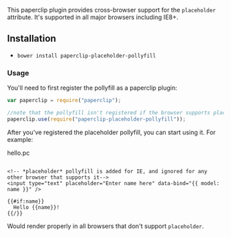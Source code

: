 This paperclip plugin provides cross-browser support for the `placeholder` attribute. It's supported in all major browsers including IE8+.

## Installation

- `bower install paperclip-placeholder-pollyfill`

### Usage

You'll need to first register the pollyfill as a paperclip plugin:

```javascript
var paperclip = require("paperclip");

//note that the pollyfill isn't registered if the browser supports placeholder.
paperclip.use(require("paperclip-placeholder-pollyfill"));
```


After you've registered the placeholder pollyfill, you can start using it. For example:

hello.pc

```

<!-- *placeholder* pollyfill is added for IE, and ignored for any other browser that supports it-->
<input type="text" placeholder="Enter name here" data-bind="{{ model: name }}" /> 

{{#if:name}}
  Hello {{name}}!
{{/}}
```

Would render properly in all browsers that don't support `placeholder`.
